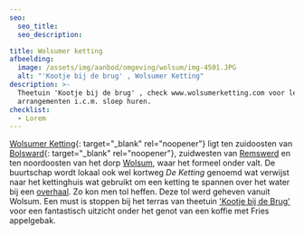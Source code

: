 ```yaml
---
seo:
  seo_title:
  seo_description:

title: Wolsumer ketting
afbeelding:
  image: /assets/img/aanbod/omgeving/wolsum/img-4501.JPG
  alt: "'Kootje bij de brug' , Wolsumer Ketting"
description: >-
  Theetuin 'Kootje bij de brug' , check www.wolsumerketting.com voor leuke
  arrangementen i.c.m. sloep huren.
checklist:
  - Lorem
---
```


[Wolsumer Ketting](https://nl.wikipedia.org/wiki/Wolsumerketting){: target="\_blank" rel="noopener"}&nbsp;ligt ten zuidoosten van [Bolsward](https://www.bolsward.nl){: target="\_blank" rel="noopener"}, zuidwesten van&nbsp;[Remswerd](https://nl.wikipedia.org/wiki/Remswerd)&nbsp;en ten noordoosten van het dorp&nbsp;[Wolsum](https://nl.wikipedia.org/wiki/Wolsum), waar het formeel onder valt. De buurtschap wordt lokaal ook wel kortweg&nbsp;_De Ketting_&nbsp;genoemd wat verwijst naar het kettinghuis wat gebruikt om een ketting te spannen over het water bij een&nbsp;[overhaal](https://nl.wikipedia.org/wiki/Overhaal). Zo kon men tol heffen. Deze tol werd geheven vanuit Wolsum. Een must is stoppen bij het terras van theetuin ['Kootje bij de Brug'](__notset__) voor een fantastisch uitzicht onder het genot van een koffie met Fries appelgebak.

&nbsp;

## &nbsp;

